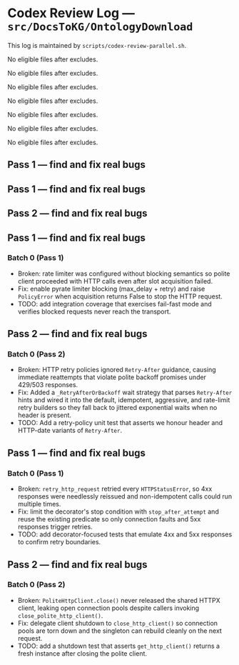 # Codex Review Log — `src/DocsToKG/OntologyDownload`
This log is maintained by `scripts/codex-review-parallel.sh`.

<!-- 2025-10-22 16:55:34Z UTC -->
No eligible files after excludes.

<!-- 2025-10-22 17:01:20Z UTC -->
No eligible files after excludes.

<!-- 2025-10-22 17:13:46Z UTC -->
No eligible files after excludes.

<!-- 2025-10-23 01:39:11Z UTC -->
No eligible files after excludes.

<!-- 2025-10-23 02:48:00Z UTC -->
No eligible files after excludes.

<!-- 2025-10-23 03:05:49Z UTC -->
No eligible files after excludes.

<!-- 2025-10-23 03:55:00Z UTC -->
No eligible files after excludes.

<!-- 2025-10-23 04:04:17Z UTC -->
## Pass 1 — find and fix real bugs

<!-- 2025-10-23 04:06:49Z UTC -->
## Pass 1 — find and fix real bugs

<!-- 2025-10-23 04:06:56Z UTC -->
## Pass 2 — find and fix real bugs

<!-- 2025-10-23 04:24:41Z UTC -->
## Pass 1 — find and fix real bugs
### Batch 0 (Pass 1)
- Broken: rate limiter was configured without blocking semantics so polite client proceeded with HTTP calls even after slot acquisition failed.
- Fix: enable pyrate limiter blocking (max_delay + retry) and raise `PolicyError` when acquisition returns False to stop the HTTP request.
- TODO: add integration coverage that exercises fail-fast mode and verifies blocked requests never reach the transport.

<!-- 2025-10-23 04:29:43Z UTC -->
## Pass 2 — find and fix real bugs

### Batch 0 (Pass 2)
- Broken: HTTP retry policies ignored `Retry-After` guidance, causing immediate reattempts that violate polite backoff promises under 429/503 responses.
- Fix: Added a `_RetryAfterOrBackoff` wait strategy that parses `Retry-After` hints and wired it into the default, idempotent, aggressive, and rate-limit retry builders so they fall back to jittered exponential waits when no header is present.
- TODO: Add a retry-policy unit test that asserts we honour header and HTTP-date variants of `Retry-After`.

<!-- 2025-10-23 04:46:08Z UTC -->
## Pass 1 — find and fix real bugs

### Batch 0 (Pass 1)
- Broken: `retry_http_request` retried every `HTTPStatusError`, so 4xx responses were needlessly reissued and non-idempotent calls could run multiple times.
- Fix: limit the decorator's stop condition with `stop_after_attempt` and reuse the existing predicate so only connection faults and 5xx responses trigger retries.
- TODO: add decorator-focused tests that emulate 4xx and 5xx responses to confirm retry boundaries.

<!-- 2025-10-23 04:48:24Z UTC -->
## Pass 2 — find and fix real bugs

### Batch 0 (Pass 2)
- Broken: `PoliteHttpClient.close()` never released the shared HTTPX client, leaking open connection pools despite callers invoking `close_polite_http_client()`.
- Fix: delegate client shutdown to `close_http_client()` so connection pools are torn down and the singleton can rebuild cleanly on the next request.
- TODO: add a shutdown test that asserts `get_http_client()` returns a fresh instance after closing the polite client.
